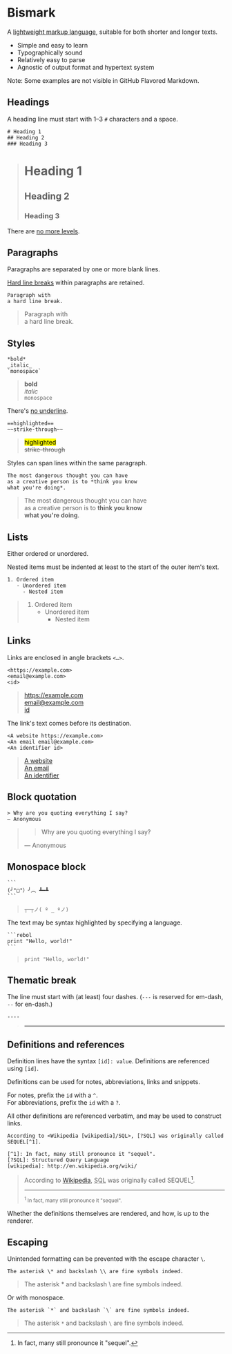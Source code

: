 # Bismark

A [lightweight markup language](https://en.wikipedia.org/wiki/Lightweight_markup_language), suitable for both shorter and longer texts.

- Simple and easy to learn
- Typographically sound
- Relatively easy to parse
- Agnostic of output format and hypertext system

Note: Some examples are not visible in GitHub Flavored Markdown.

## Headings

A heading line must start with 1–3 `#` characters and a space.

	# Heading 1
	## Heading 2
	### Heading 3

> # Heading 1
> ## Heading 2
> ### Heading 3

There are [no more levels](https://practicaltypography.com/headings.html).


## Paragraphs

Paragraphs are separated by one or more blank lines.

[Hard line breaks](https://practicaltypography.com/hard-line-breaks.html) within paragraphs are retained.

	Paragraph with
	a hard line break.

> Paragraph with  
> a hard line break.


## Styles

	*bold*
	_italic_
	`monospace`

> **bold**  
> _italic_  
> `monospace`

There's [no underline](https://practicaltypography.com/underlining.html).

	==highlighted==
	~~strike-through~~

> <mark>highlighted</mark>  
> ~~strike-through~~

Styles can span lines within the same paragraph.

	The most dangerous thought you can have
	as a creative person is to *think you know
	what you're doing*.

> The most dangerous thought you can have  
> as a creative person is to **think you know  
> what you're doing**.


## Lists

Either ordered or unordered.

Nested items must be indented at least to the start of the outer item's text.

	1. Ordered item
	   - Unordered item
	     - Nested item

> 1. Ordered item
>    - Unordered item
>      - Nested item


## Links

Links are enclosed in angle brackets `<…>`.

	<https://example.com>
	<email@example.com>
	<id>

> <https://example.com>  
> <email@example.com>  
> [id](id)

The link's text comes before its destination.

	<A website https://example.com>
	<An email email@example.com>
	<An identifier id>

> [A website](https://example.com)  
> [An email](mailto:email@example.com)  
> [An identifier](id)


## Block quotation

	> Why are you quoting everything I say?
	— Anonymous

> > Why are you quoting everything I say?
>
> — Anonymous


## Monospace block

	```
	(╯°□°）╯︵ ┻━┻
	```

> ```
> ┬─┬ノ( º _ ºノ)
> ```

The text may be syntax highlighted by specifying a language.

	```rebol
	print "Hello, world!"
	```

> ```rebol
> print "Hello, world!"
> ```


## Thematic break

The line must start with (at least) four dashes. (`---` is reserved for em-dash, `--` for en-dash.)

	----

> ---


## Definitions and references

Definition lines have the syntax `[id]: value`. Definitions are referenced using `[id]`.

Definitions can be used for notes, abbreviations, links and snippets.

For notes, prefix the `id` with a `^`.  
For abbreviations, prefix the `id` with a `?`.

All other definitions are referenced verbatim, and may be used to construct links.

	According to <Wikipedia [wikipedia]/SQL>, [?SQL] was originally called SEQUEL[^1].

	[^1]: In fact, many still pronounce it "sequel".
	[?SQL]: Structured Query Language
	[wikipedia]: http://en.wikipedia.org/wiki/

> According to [Wikipedia](https://en.wikipedia.org/wiki/SQL), <abbr title="Structured Query Language">SQL</abbr> was originally called SEQUEL[^1].
>
> ---
>
> <small><sup>1</sup> In fact, many still pronounce it "sequel".</small>

Whether the definitions themselves are rendered, and how, is up to the renderer.


## Escaping

Unintended formatting can be prevented with the escape character `\`.

	The asterisk \* and backslash \\ are fine symbols indeed.

> The asterisk \* and backslash \\ are fine symbols indeed.

Or with monospace.

	The asterisk `*` and backslash `\` are fine symbols indeed.

> The asterisk `*` and backslash `\` are fine symbols indeed.

[^1]: In fact, many still pronounce it "sequel".

